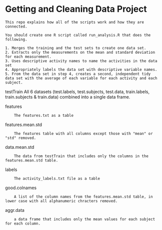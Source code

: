 # Getting and Cleaning Data Project

    This repo explains how all of the scripts work and how they are connected.

    You should create one R script called run_analysis.R that does the following.

    1. Merges the training and the test sets to create one data set.
    2. Extracts only the measurements on the mean and standard deviation for each measurement.
    3. Uses descriptive activity names to name the activities in the data set
    4. Appropriately labels the data set with descriptive variable names.
    5. From the data set in step 4, creates a second, independent tidy data set with the average of each variable for each activity and each subject.
    
testTrain
        All 6 datasets (test.labels, test.subjects, test.data, train.labels, train.subjects & train.data)
        combined into a single data frame.

features

        The features.txt as a table

features.mean.std

        The features table with all columns except those with "mean" or "std" removed.

data.mean.std

        The data from testTrain that includes only the columns in the features.mean.std table.

labels

        The activity_labels.txt file as a table

good.colnames

        A list of the column names from the features.mean.std table, in lower case with all alphanumeric chracters removed.

aggr.data

        a data frame that includes only the mean values for each subject for each column.

